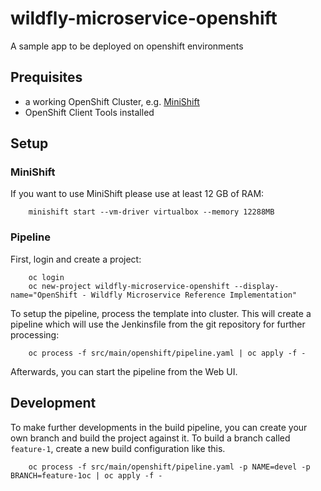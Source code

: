 # wildfly-microservice-openshift

A sample app to be deployed on openshift environments

## Prequisites

- a working OpenShift Cluster, e.g. [MiniShift](https://github.com/minishift/minishift)
- OpenShift Client Tools installed

## Setup

### MiniShift

If you want to use MiniShift please use at least 12 GB of RAM:

        minishift start --vm-driver virtualbox --memory 12288MB

### Pipeline

First, login and create a project:

        oc login
        oc new-project wildfly-microservice-openshift --display-name="OpenShift - Wildfly Microservice Reference Implementation"

 To setup the pipeline, process the template into cluster. This will create a pipeline which will use the Jenkinsfile from the git repository for further processing:

        oc process -f src/main/openshift/pipeline.yaml | oc apply -f -

Afterwards, you can start the pipeline from the Web UI.

## Development

To make further developments in the build pipeline, you can create your own branch and build the project against it. To build a branch called `feature-1`, create a new build configuration like this.

        oc process -f src/main/openshift/pipeline.yaml -p NAME=devel -p BRANCH=feature-1oc | oc apply -f -
